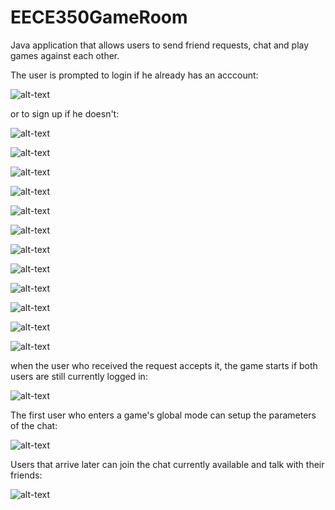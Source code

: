 # EECE350GameRoom

Java application that allows users to send friend requests, chat and play games against each other.

The user is prompted to login if he already has an acccount:

![alt-text](https://github.com/MorganeAyle/EECE350GameRoom/blob/master/img/WelcomePage.JPG "Welcome Page")

or to sign up if he doesn't:

![alt-text](https://github.com/MorganeAyle/EECE350GameRoom/blob/master/img/SignUp.JPG)

![alt-text](https://github.com/MorganeAyle/EECE350GameRoom/blob/master/img/GamesMenu.JPG "Games Menu") 

![alt-text](https://github.com/MorganeAyle/EECE350GameRoom/blob/master/img/Profile.JPG)

![alt-text](https://github.com/MorganeAyle/EECE350GameRoom/blob/master/img/SendFriendRequest.JPG)

![alt-text](https://github.com/MorganeAyle/EECE350GameRoom/blob/master/img/Notification.JPG)

![alt-text](https://github.com/MorganeAyle/EECE350GameRoom/blob/master/img/ReceivedFriendRequest.JPG)

![alt-text](https://github.com/MorganeAyle/EECE350GameRoom/blob/master/img/FriendProfile.JPG)

![alt-text](https://github.com/MorganeAyle/EECE350GameRoom/blob/master/img/SendMessage.JPG)

![alt-text](https://github.com/MorganeAyle/EECE350GameRoom/blob/master/img/Message.JPG)

![alt-text](https://github.com/MorganeAyle/EECE350GameRoom/blob/master/img/TTTMenu.JPG)

![alt-text](https://github.com/MorganeAyle/EECE350GameRoom/blob/master/img/TTTSendRequest.JPG)

![alt-text](https://github.com/MorganeAyle/EECE350GameRoom/blob/master/img/TTTReceivedRequest.JPG)

when the user who received the request accepts it, the game starts if both users are still currently logged in:

![alt-text](https://github.com/MorganeAyle/EECE350GameRoom/blob/master/img/TTTGame.JPG)

The first user who enters a game's global mode can setup the parameters of the chat:

![alt-text](https://github.com/MorganeAyle/EECE350GameRoom/blob/master/img/TTTChat.JPG)

Users that arrive later can join the chat currently available and talk with their friends:

![alt-text](https://github.com/MorganeAyle/EECE350GameRoom/blob/master/img/Chat.JPG)
